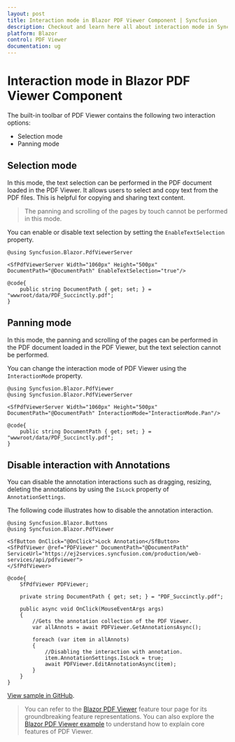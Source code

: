 ```yaml
---
layout: post
title: Interaction mode in Blazor PDF Viewer Component | Syncfusion
description: Checkout and learn here all about interaction mode in Syncfusion Blazor PDF Viewer component and more.
platform: Blazor
control: PDF Viewer
documentation: ug
---
```


# Interaction mode in Blazor PDF Viewer Component

The built-in toolbar of PDF Viewer contains the following two interaction options:

* Selection mode
* Panning mode

## Selection mode

In this mode, the text selection can be performed in the PDF document loaded in the PDF Viewer. It allows users to select and copy text from the PDF files. This is helpful for copying and sharing text content.

> The panning and scrolling of the pages by touch cannot be performed in this mode.

You can enable or disable text selection by setting the `EnableTextSelection` property.

```cshtml
@using Syncfusion.Blazor.PdfViewerServer

<SfPdfViewerServer Width="1060px" Height="500px" DocumentPath="@DocumentPath" EnableTextSelection="true"/>

@code{
    public string DocumentPath { get; set; } = "wwwroot/data/PDF_Succinctly.pdf";
}
```

## Panning mode

In this mode, the panning and scrolling of the pages can be performed in the PDF document loaded in the PDF Viewer, but the text selection cannot be performed.

You can change the interaction mode of PDF Viewer using the `InteractionMode` property.

```cshtml
@using Syncfusion.Blazor.PdfViewer
@using Syncfusion.Blazor.PdfViewerServer

<SfPdfViewerServer Width="1060px" Height="500px" DocumentPath="@DocumentPath" InteractionMode="InteractionMode.Pan"/>

@code{
    public string DocumentPath { get; set; } = "wwwroot/data/PDF_Succinctly.pdf";
}
```
## Disable interaction with Annotations

You can disable the annotation interactions such as dragging, resizing, deleting the annotations by using the `IsLock` property of `AnnotationSettings`.

The following code illustrates how to disable the annotation interaction.

```cshtml
@using Syncfusion.Blazor.Buttons
@using Syncfusion.Blazor.PdfViewer

<SfButton OnClick="@OnClick">Lock Annotation</SfButton>
<SfPdfViewer @ref="PDFViewer" DocumentPath="@DocumentPath" ServiceUrl="https://ej2services.syncfusion.com/production/web-services/api/pdfviewer">
</SfPdfViewer>

@code{
    SfPdfViewer PDFViewer;

    private string DocumentPath { get; set; } = "PDF_Succinctly.pdf";

    public async void OnClick(MouseEventArgs args)
    {
        //Gets the annotation collection of the PDF Viewer.
        var allAnnots = await PDFViewer.GetAnnotationsAsync();

        foreach (var item in allAnnots)
        {
            //Disabling the interaction with annotation.
            item.AnnotationSettings.IsLock = true;
            await PDFViewer.EditAnnotationAsync(item);
        }
    }
}
```

[View sample in GitHub](https://github.com/SyncfusionExamples/blazor-pdf-viewer-examples/tree/master/Annotations/Lock%20Annotation).

> You can refer to the [Blazor PDF Viewer](https://www.syncfusion.com/blazor-components/blazor-pdf-viewer) feature tour page for its groundbreaking feature representations. You can also explore the [Blazor PDF Viewer example](https://blazor.syncfusion.com/demos/pdf-viewer/default-functionalities?theme=bootstrap4) to understand how to explain core features of PDF Viewer.